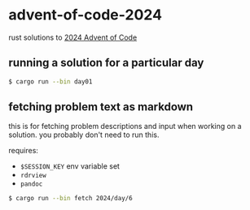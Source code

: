 advent-of-code-2024
===================

rust solutions to [2024 Advent of Code](https://adventofcode.com/2024/about)

## running a solution for a particular day

``` sh
$ cargo run --bin day01
```

## fetching problem text as markdown

this is for fetching problem descriptions and input when working on a solution.
you probably don't need to run this.

requires:
- `$SESSION_KEY` env variable set
- `rdrview`
- `pandoc`

``` sh
$ cargo run --bin fetch 2024/day/6
```

